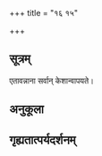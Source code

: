 +++
title = "१६ १५"

+++
## सूत्रम्
एतावन्नाना सर्वान् केशान्वापयते।
## अनुकूला

## गृह्यतात्पर्यदर्शनम्

